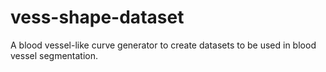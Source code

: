 # vess-shape-dataset
A blood vessel-like curve generator to create datasets to be used in blood vessel segmentation. 
